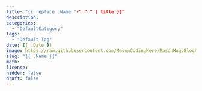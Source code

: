 ```yaml
---
title: "{{ replace .Name "-" " " | title }}"
description: 
categories:
  - "DefaultCategory"
tags:
  - "Default-Tag"
date: {{ .Date }}
image: https://raw.githubusercontent.com/MasonCodingHere/MasonHugoBlogPics1/main/DefaultImg/DefaultPostImg1.jpg
slug: "{{ .Name }}"
math: 
license: 
hidden: false
draft: false
---
```


